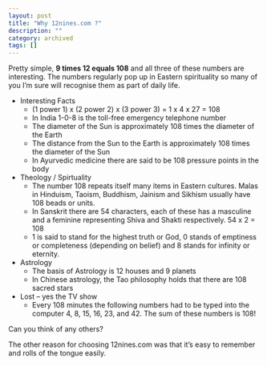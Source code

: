 ```yaml
---
layout: post
title: "Why 12nines.com ?"
description: ""
category: archived
tags: []
---
```


Pretty simple, __9 times 12 equals 108__ and all three of these numbers are interesting. The numbers regularly pop up in Eastern spirituality so many of you I’m sure will recognise them as part of daily life.

*   Interesting Facts
    *	(1 power 1) x (2 power 2) x (3 power 3) = 1 x 4 x 27 = 108
    *	In India 1-0-8 is the toll-free emergency telephone number
    *	The diameter of the Sun is approximately 108 times the diameter of the Earth
    *	The distance from the Sun to the Earth is approximately 108 times the diameter of the Sun
    *	In Ayurvedic medicine there are said to be 108 pressure points in the body
*   Theology / Spirtuality
    *	The number 108 repeats itself many items in Eastern cultures. Malas in Hinduism, Taoism, Buddhism, Jainism and Sikhism usually have 108 beads or units.
    *	In Sanskrit there are 54 characters, each of these has a masculine and a feminine representing Shiva and Shakti respectively. 54 x 2 = 108
    *	1 is said to stand for the highest truth or God, 0 stands of emptiness or completeness (depending on belief) and 8 stands for infinity or eternity.
*   Astrology
    *	The basis of Astrology is 12 houses and 9 planets
    *	In Chinese astrology, the Tao philosophy holds that there are 108 sacred stars
*   Lost – yes the TV show
    *   Every 108 minutes the following numbers had to be typed into the computer 4, 8, 15, 16, 23, and 42. The sum of these numbers is 108!

Can you think of any others?

The other reason for choosing 12nines.com was that it’s easy to remember and rolls of the tongue easily.

